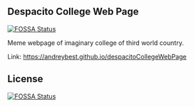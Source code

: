 ## Despacito College Web Page
[![FOSSA Status](https://app.fossa.io/api/projects/git%2Bgithub.com%2FAndreybest%2FdespacitoCollegeWebPage.svg?type=shield)](https://app.fossa.io/projects/git%2Bgithub.com%2FAndreybest%2FdespacitoCollegeWebPage?ref=badge_shield)

Meme webpage of imaginary college of third world country.

Link: https://andreybest.github.io/despacitoCollegeWebPage


## License
[![FOSSA Status](https://app.fossa.io/api/projects/git%2Bgithub.com%2FAndreybest%2FdespacitoCollegeWebPage.svg?type=large)](https://app.fossa.io/projects/git%2Bgithub.com%2FAndreybest%2FdespacitoCollegeWebPage?ref=badge_large)